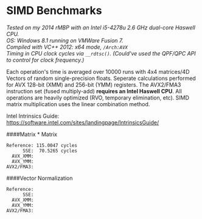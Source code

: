 SIMD Benchmarks
===============
*Tested on my 2014 rMBP with an Intel i5-4278u 2.6 GHz dual-core Haswell CPU.*  
*OS: Windows 8.1 running on VMWare Fusion 7.*  
*Compiled with VC++ 2012: x64 mode, `/Arch:AVX`*  
*Timing in CPU clock cycles via `__rdtsc()`. (Could've used the QPF/QPC API to control for clock frequency.)*  

Each operation's time is averaged over 10000 runs with 4x4 matrices/4D Vectors of random single-precision floats. Seperate calculations performed for AVX 128-bit (XMM) and 256-bit (YMM) registers. The AVX2/FMA3 instruction set (fused multiply-add) **requires an Intel Haswell CPU**. All operations are heavily optimized (RVO, temporary elimination, etc). SIMD matrix multiplication uses the linear combination method.

Intel Intrinsics Guide: https://software.intel.com/sites/landingpage/IntrinsicsGuide/

####Matrix * Matrix  
```
Reference: 115.0047 cycles  
      SSE:  70.5265 cycles  
  AVX_XMM:  
  AVX_YMM:  
AVX2/FMA3:  
```

####Vector Normalization  
```
Reference:  
      SSE:  
  AVX_XMM:  
  AVX_YMM:  
AVX2/FMA3:  
```
